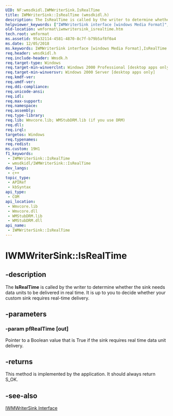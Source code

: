 ```yaml
---
UID: NF:wmsdkidl.IWMWriterSink.IsRealTime
title: IWMWriterSink::IsRealTime (wmsdkidl.h)
description: The IsRealTime is called by the writer to determine whether the sink needs data units to be delivered in real time. It is up to you to decide whether your custom sink requires real-time delivery.
helpviewer_keywords: ["IWMWriterSink interface [windows Media Format]","IsRealTime method","IWMWriterSink.IsRealTime","IWMWriterSink::IsRealTime","IWMWriterSinkIsRealTime","IsRealTime","IsRealTime method [windows Media Format]","IsRealTime method [windows Media Format]","IWMWriterSink interface","wmformat.iwmwritersink_isrealtime","wmsdkidl/IWMWriterSink::IsRealTime"]
old-location: wmformat\iwmwritersink_isrealtime.htm
tech.root: wmformat
ms.assetid: 95a32114-4581-4870-8c7f-b79b5af8f0a4
ms.date: 12/05/2018
ms.keywords: IWMWriterSink interface [windows Media Format],IsRealTime method, IWMWriterSink.IsRealTime, IWMWriterSink::IsRealTime, IWMWriterSinkIsRealTime, IsRealTime, IsRealTime method [windows Media Format], IsRealTime method [windows Media Format],IWMWriterSink interface, wmformat.iwmwritersink_isrealtime, wmsdkidl/IWMWriterSink::IsRealTime
req.header: wmsdkidl.h
req.include-header: Wmsdk.h
req.target-type: Windows
req.target-min-winverclnt: Windows 2000 Professional [desktop apps only],Windows Media Format 7 SDK, or later versions of the SDK
req.target-min-winversvr: Windows 2000 Server [desktop apps only]
req.kmdf-ver: 
req.umdf-ver: 
req.ddi-compliance: 
req.unicode-ansi: 
req.idl: 
req.max-support: 
req.namespace: 
req.assembly: 
req.type-library: 
req.lib: Wmvcore.lib; WMStubDRM.lib (if you use DRM)
req.dll: 
req.irql: 
targetos: Windows
req.typenames: 
req.redist: 
ms.custom: 19H1
f1_keywords:
 - IWMWriterSink::IsRealTime
 - wmsdkidl/IWMWriterSink::IsRealTime
dev_langs:
 - c++
topic_type:
 - APIRef
 - kbSyntax
api_type:
 - COM
api_location:
 - Wmvcore.lib
 - Wmvcore.dll
 - WMStubDRM.lib
 - WMStubDRM.dll
api_name:
 - IWMWriterSink::IsRealTime
---
```


# IWMWriterSink::IsRealTime


## -description

The <b>IsRealTime</b> is called by the writer to determine whether the sink needs data units to be delivered in real time. It is up to you to decide whether your custom sink requires real-time delivery.

## -parameters

### -param pfRealTime [out]

Pointer to a Boolean value that is True if the sink requires real time data unit delivery.

## -returns

This method is implemented by the application. It should always return S_OK.

## -see-also

<a href="/windows/desktop/api/wmsdkidl/nn-wmsdkidl-iwmwritersink">IWMWriterSink Interface</a>

